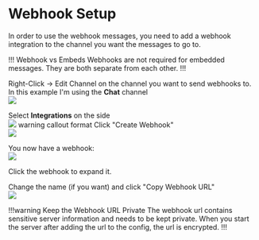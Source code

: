 # Webhook Setup

In order to use the webhook messages, you need to add a webhook integration to the channel you want the messages to go to.

!!! Webhook vs Embeds
Webhooks are not required for embedded messages. They are both separate from each other.
!!!

Right-Click -> Edit Channel on the channel you want to send webhooks to. In this example I'm using the **Chat** channel
<br>![](https://cdn.firstdark.dev/docs/sdlink-wiki/webhook1.png)

Select **Integrations** on the side
<br>![](https://cdn.firstdark.dev/docs/sdlink-wiki/webhook2.png)
warning callout format
Click "Create Webhook"
<br>![](https://cdn.firstdark.dev/docs/sdlink-wiki/webhook3.png)

You now have a webhook:
<br>![](https://cdn.firstdark.dev/docs/sdlink-wiki/webhook4.png)

Click the webhook to expand it.

Change the name (if you want) and click "Copy Webhook URL"
<br>![](https://cdn.firstdark.dev/docs/sdlink-wiki/webhook5.png)

!!!warning Keep the Webhook URL Private
The webhook url contains sensitive server information and needs to be kept private.
When you start the server after adding the url to the config, the url is encrypted.
!!!
